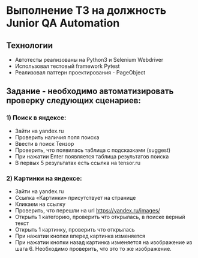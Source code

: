  # Выполнение ТЗ на должность Junior QA Automation
 
 ## Технологии
- Автотесты реализованы на Python3 и Selenium Webdriver
- Использовал тестовый framework Pytest
- Реализовал паттерн проектирования - PageObject 

 ## Задание - необходимо автоматизировать проверку следующих сценариев:

 ### 1) Поиск в яндексе:
- Зайти на yandex.ru
-	Проверить наличия поля поиска
-	Ввести в поиск Тензор
-	Проверить, что появилась таблица с подсказками (suggest)  
-	При нажатии Enter появляется таблица результатов поиска
-	В первых 5 результатах есть ссылка на tensor.ru

### 2) Картинки на яндексе: 
-	Зайти на yandex.ru
-	Ссылка «Картинки» присутствует на странице
-	Кликаем на ссылку
-	Проверить, что перешли на url https://yandex.ru/images/
-	Открыть 1 категорию, проверить что открылась, в поиске верный текст
- Открыть 1 картинку, проверить что открылась
- При нажатии кнопки вперед  картинка изменяется
- При нажатии кнопки назад картинка изменяется на изображение из шага 6. Необходимо проверить, что это то же изображение.
